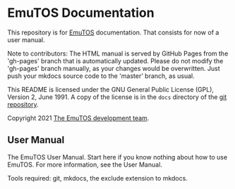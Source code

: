 # EmuTOS Documentation #

This repository is for [EmuTOS](https://emutos.sourceforge.io/) documentation. That consists for now of a user manual.

Note to contributors: The HTML manual is served by GitHub Pages from the 'gh-pages' branch that is automatically updated. Please do not modify the 'gh-pages' branch manually, as your changes would be overwritten. Just push your mkdocs source code to the 'master' branch, as usual.

This README is licensed under the GNU General Public License (GPL), Version 2, June 1991. A copy of the license is in the ``docs`` directory of the [git repository](https://github.com/emutos/manual).

Copyright 2021 [The EmuTOS development team](https://raw.githubusercontent.com/emutos/emutos/master/doc/authors.txt).


## User Manual ##

The EmuTOS User Manual. Start here if you know nothing about how to use EmuTOS. For more information, see the User Manual.

Tools required: git, mkdocs, the exclude extension to mkdocs.
